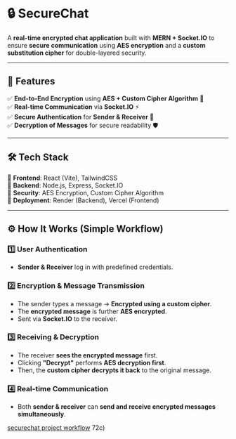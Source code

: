 # 🔒 SecureChat  
A **real-time encrypted chat application** built with **MERN + Socket.IO** to ensure **secure communication** using **AES encryption** and a **custom substitution cipher** for double-layered security.  

---

## 🚀 Features  
✅ **End-to-End Encryption** using **AES + Custom Cipher Algorithm** 🔐  
✅ **Real-time Communication** via **Socket.IO** ⚡  
✅ **Secure Authentication** for **Sender & Receiver** 🔑  
✅ **Decryption of Messages** for secure readability 🛡️  

---

## 🛠 Tech Stack  
📌 **Frontend**: React (Vite), TailwindCSS  
📌 **Backend**: Node.js, Express, Socket.IO  
📌 **Security**: AES Encryption, Custom Cipher Algorithm  
📌 **Deployment**: Render (Backend), Vercel (Frontend)  

---

## ⚙️ How It Works (Simple Workflow)  

### 1️⃣ **User Authentication**  
- **Sender & Receiver** log in with predefined credentials.  

### 2️⃣ **Encryption & Message Transmission**  
- The sender types a message → **Encrypted using a custom cipher**.  
- The **encrypted message** is further **AES encrypted**.  
- Sent via **Socket.IO** to the receiver.  

### 3️⃣ **Receiving & Decryption**  
- The receiver **sees the encrypted message** first.  
- Clicking **"Decrypt"** performs **AES decryption first**.  
- Then, the **custom cipher decrypts it back** to the original message.  

### 4️⃣ **Real-time Communication**  
- Both **sender & receiver** can **send and receive encrypted messages simultaneously**.  


[securechat project workflow](https://github.com/user-attachments/assets/549f5b72-2d2c-4a9f-8df5-41eb3a284dfa)
72c)

